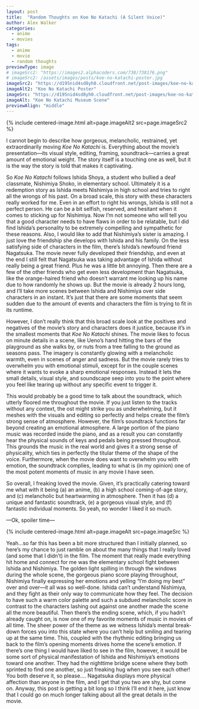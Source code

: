 ```yaml
---
layout: post
title:  "Random Thoughts on Koe No Katachi (A Silent Voice)"
author: Alex Walker
categories:
  - anime
  - movies
tags:
  - anime
  - movie
  - random thoughts
previewType: image
# imageSrc2: "https://images2.alphacoders.com/738/738176.png"
# imageSrc2: /assets/images/posts/koe-no-katachi-poster.jpg
imageSrc2: "https://d195nid4sd8yh0.cloudfront.net/post-images/koe-no-katachi-poster.jpg"
imageAlt2: "Koe No Katachi Poster"
imageSrc: "https://d195nid4sd8yh0.cloudfront.net/post-images/koe-no-katachi-anime-art-day-out-summer.jpg"
imageAlt: "Koe No Katachi Museum Scene"
previewAlign: "middle"
---
```

{% include centered-image.html alt=page.imageAlt2 src=page.imageSrc2 %}

I cannot begin to describe how gorgeous, melancholic, restrained, yet extraordinarily moving _Koe No Katachi_ is. Everything about the movie’s presentation—its visual style, editing, framing, soundtrack—carries a great amount of emotional weight. The story itself is a touching one as well, but it is the way the story is told that makes it captivating.

So _Koe No Katachi_ follows Ishida Shoya, a student who bullied a deaf classmate, Nishimiya Shoko, in elementary school. Ultimately it is a redemption story as Ishida meets Nishimiya in high school and tries to right all the wrongs of his past. On a broad scale, this story with these characters really worked for me. Even in an effort to right his wrongs, Ishida is still not a perfect person. He can be a bit selfish, reserved, and hesitant when it comes to sticking up for Nishimiya. Now I’m not someone who will tell you that a good character needs to have flaws in order to be relatable, but I did find Ishida’s personality to be extremely compelling and sympathetic for these reasons. Also, I would like to add that Nishimiya’s sister is amazing. I just love the friendship she develops with Ishida and his family. On the less satisfying side of characters in the film, there’s Ishida’s newfound friend Nagatsuka. The movie never fully developed their friendship, and even at the end I still felt that Nagatsuka was taking advantage of Ishida without really being a great friend. Plus he was a little bit annoying. Then there are a few of the other friends who get even less development than Nagatsuka, like the orange-haired friend who doesn’t warrant me looking up his name due to how randomly he shows up. But the movie is already 2 hours long, and I’ll take more scenes between Ishida and Nishimiya over side characters in an instant. It’s just that there are some moments that seem sudden due to the amount of events and characters the film is trying to fit in its runtime.

However, I don’t really think that this broad scale look at the positives and negatives of the movie’s story and characters does it justice, because it’s in the smallest moments that _Koe No Katachi_ shines. The movie likes to focus on minute details in a scene, like Ueno’s hand hitting the bars of the playground as she walks by, or nuts from a tree falling to the ground as seasons pass. The imagery is constantly glowing with a melancholic warmth, even in scenes of anger and sadness. But the movie rarely tries to overwhelm you with emotional stimuli, except for in the couple scenes where it wants to evoke a sharp emotional responses. Instead it lets the small details, visual style, and soundscape seep into you to the point where you feel like tearing up without any specific event to trigger it.

This would probably be a good time to talk about the soundtrack, which utterly floored me throughout the movie. If you just listen to the tracks without any context, the ost might strike you as underwhelming, but it meshes with the visuals and editing so perfectly and helps create the film’s strong sense of atmosphere. However, the film’s soundtrack functions far beyond creating an emotional atmosphere. A large portion of the piano music was recorded inside the piano, and as a result you can constantly hear the physical sounds of keys and pedals being pressed throughout. This grounds the music in the real world and gives it a strong sense of physicality, which ties in perfectly the titular theme of the shape of the voice. Furthermore, when the movie does want to overwhelm you with emotion, the soundtrack complies, leading to what is (in my opinion) one of the most potent moments of music in any movie I have seen.

So overall, I freaking loved the movie. Given, it’s practically catering toward me what with it being (a) an anime, (b) a high school coming-of-age story, and (c) melancholic but heartwarming in atmosphere. Then it has (d) a unique and fantastic soundtrack, (e) a gorgeous visual style, and (f) fantastic individual moments. So yeah, no wonder I liked it so much.

—Ok, spoiler time—

{% include centered-image.html alt=page.imageAlt src=page.imageSrc %}

Yeah…so far this has been a bit more structured than I initially planned, so here’s my chance to just ramble on about the many things that I really loved (and some that I didn’t) in the film. The moment that really made everything hit home and connect for me was the elementary school fight between Ishida and Nishimiya. The golden light spilling in through the windows during the whole scene, the gorgeous piano score playing throughout, Nishimiya finally expressing her emotions and yelling “I’m doing my best” over and over—it all was so well-done. Ishida can’t understand Nishimiya, and they fight as their only way to communicate how they feel. The decision to have such a warm color palette and such a subdued melancholic score in contrast to the characters lashing out against one another made the scene all the more beautiful. Then there’s the ending scene, which, if you hadn’t already caught on, is now one of my favorite moments of music in movies of all time. The sheer power of the theme as we witness Ishida’s mental break-down forces you into this state where you can’t help but smiling and tearing up at the same time. This, coupled with the rhythmic editing bringing us back to the film’s opening moments drives home the scene’s emotion. If there’s one thing I would have liked to see in the film, however, it would be some sort of physical manifestation of Ishida and Nishimiya’s emotions toward one another. They had the nighttime bridge scene where they both sprinted to find one another, so just freaking hug when you see each other! You both deserve it, so please…. Nagatsuka displays more physical affection than anyone in the film, and I get that you two are shy, but come on. Anyway, this post is getting a bit long so I think I’ll end it here, just know that I could go on much longer talking about all the great details in the movie.
